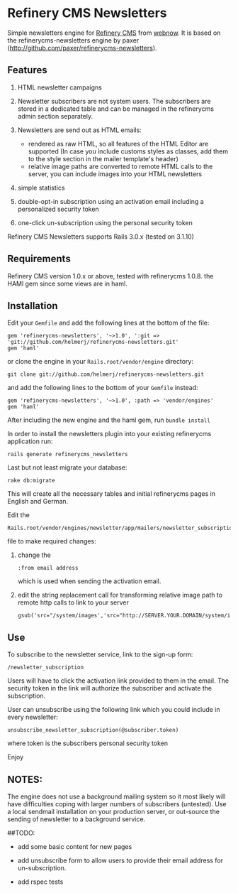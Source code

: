 # Refinery CMS Newsletters 

Simple newsletters engine for [Refinery CMS](http://refinerycms.com) from [webnow](http://web-now.de). It is based on the
refinerycms-newsletters engine by paxer (http://github.com/paxer/refinerycms-newsletters).

## Features

1.  HTML newsletter campaigns

2.  Newsletter subscribers are not system users. The subscribers are stored in a dedicated table and can be managed in the refinerycms admin section separately.

3.  Newsletters are send out as HTML emails:
    -   rendered as raw HTML, so all features of the HTML Editor are supported (In case you include customs styles as classes, add them to the style section in the mailer template's header)
    -   relative image paths are converted to remote HTML calls to the server, you can include images into your HTML newsletters

4.  simple statistics

5.  double-opt-in subscription using an activation email including a personalized security token

6.  one-click un-subscription using the personal security token


Refinery CMS Newsletters supports Rails 3.0.x (tested on 3.1.10)


## Requirements

Refinery CMS version 1.0.x or above, tested with refinerycms 1.0.8.
the HAMl gem since some views are in haml.

## Installation

Edit your ``Gemfile`` and add the following lines at the bottom of the file:

    gem 'refinerycms-newsletters', '~>1.0', ':git => 'git://github.com/helmerj/refinerycms-newsletters.git'
    gem 'haml'

or clone the engine in your ``Rails.root/vendor/engine`` directory:

    git clone git://github.com/helmerj/refinerycms-newsletters.git

and add the following lines to the bottom of your ``Gemfile`` instead:

	gem 'refinerycms-newsletters', '~>1.0', :path => 'vendor/engines'
    gem 'haml'

After including the new engine and the haml gem, run ``bundle install``

In order to install the newsletters plugin into your existing refinerycms application run:

    rails generate refinerycms_newsletters

Last but not least migrate your database:

    rake db:migrate

This will create all the necessary tables and initial refinerycms pages in English and German.

Edit the

    Rails.root/vendor/engines/newsletter/app/mailers/newsletter_subscription_mailer.rb

file to make required changes:

1.  change the

        :from email address

     which is used when sending the activation email.

2.  edit the string replacement call for transforming relative image path to remote http calls to link to your server

        gsub('src="/system/images','src="http://SERVER.YOUR.DOMAIN/system/images')}

## Use

To subscribe to the newsletter service, link to the sign-up form:

    /newsletter_subscription

Users will have to click the activation link provided to them in the email. The security token in the link will
authorize the subscriber and activate the subscription.

User can unsubscribe using the following link which you could include in every newsletter:

    unsubscribe_newsletter_subscription(@subscriber.token)

where token is the subscribers personal security token


Enjoy

## NOTES:

The engine does not use a background mailing system so it most likely will have difficulties coping with larger numbers of subscribers (untested).
Use a local sendmail installation on your production server, or out-source the sending of newsletter to a background service.

##TODO:

-   add some basic content for new pages

-   add unsubscribe form to allow users to provide their email address for un-subscription.

-   add rspec tests
